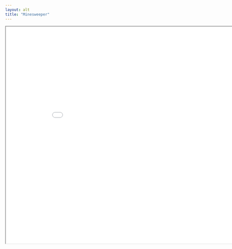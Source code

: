 ```yaml
---
layout: alt
title: "Minesweeper"
---
```

<iframe src="game.html" width="900" height="700" allowfullscreen>